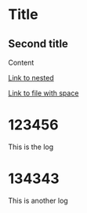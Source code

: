 # Title

## Second title
Content

[Link to nested](./second%20level/nested.md)

[Link to file with space](./second%20level/nested%20with%20space.md)

# 123456
This is the log
# 134343
This is another log
